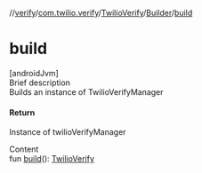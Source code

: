 //[verify](../../../index.md)/[com.twilio.verify](../../index.md)/[TwilioVerify](../index.md)/[Builder](index.md)/[build](build.md)



# build  
[androidJvm]  
Brief description  
Builds an instance of TwilioVerifyManager  
  


#### Return  
Instance of twilioVerifyManager  
  
  
Content  
fun [build](build.md)(): [TwilioVerify](../index.md)  



